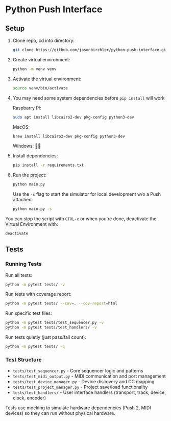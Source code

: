 # Python Push Interface

## Setup

1. Clone repo, cd into directory:

   ```bash
   git clone https://github.com/jasonbirchler/python-push-interface.git && cd push python-push-interface
   ```

1. Create virtual environment:

   ```bash
   python -m venv venv
   ```

1. Activate the virtual environment:

   ```bash
   source venv/bin/activate
   ```

1. You may need some system dependencies before ```pip install``` will work

   Raspbarry Pi:

   ```bash
   sudo apt install libcairo2-dev pkg-config python3-dev
   ```

   MacOS:

   ```bash
   brew install libcairo2-dev pkg-config python3-dev
   ```

   Windows: 🤷‍♂️

1. Install dependencies:

   ```bash
   pip install -r requirements.txt
   ```

1. Run the project:

   ```bash
   python main.py
   ```

   Use the ```-s``` flag to start the simulator for local development w/o a Push attached:

   ```bash
   python main.py -s
   ```

You can stop the script with ```CTRL-c``` or when you're done, deactivate the Virtual Environment with:

```bash
deactivate
```

## Tests

### Running Tests

Run all tests:

```bash
python -m pytest tests/ -v
```

Run tests with coverage report:

```bash
python -m pytest tests/ --cov=. --cov-report=html
```

Run specific test files:

```bash
python -m pytest tests/test_sequencer.py -v
python -m pytest tests/test_handlers/ -v
```

Run tests quietly (just pass/fail count):

```bash
python -m pytest tests/ -q
```

### Test Structure

- `tests/test_sequencer.py` - Core sequencer logic and patterns
- `tests/test_midi_output.py` - MIDI communication and port management
- `tests/test_device_manager.py` - Device discovery and CC mapping
- `tests/test_project_manager.py` - Project save/load functionality
- `tests/test_handlers/` - User interface handlers (transport, track, device, clock, encoder)

Tests use mocking to simulate hardware dependencies (Push 2, MIDI devices) so they can run without physical hardware.
